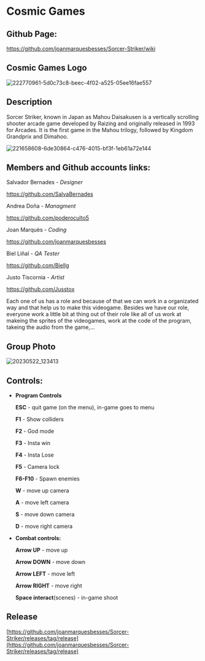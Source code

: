 # Cosmic Games

## **Github Page:**

  https://github.com/joanmarquesbesses/Sorcer-Striker/wiki
  
  
## **Cosmic Games Logo**

![222770961-5d0c73c8-beec-4f02-a525-05ee16fae557](https://github.com/SalvaBernades/R/assets/125651873/ff222716-d5c8-495d-8929-f6e6b41889b6)


## **Description**

Sorcer Striker, known in Japan as Mahou Daisakusen is a vertically scrolling shooter arcade game developed by Raizing and originally released in 1993 for Arcades. It is the first game in the Mahou trilogy, followed by Kingdom Grandprix and Dimahoo.

   ![221658608-6de30864-c476-4015-bf3f-1eb61a72e144](https://github.com/SalvaBernades/R/assets/125651873/abcb5781-a336-467f-ae05-ae9e5672d7be)


## **Members and Github accounts links:**

Salvador Bernades - *Designer*

https://github.com/SalvaBernades

Andrea Doña - *Managment*

https://github.com/poderoculto5

Joan Marquès - *Coding*

https://github.com/joanmarquesbesses

Biel Liñal - *QA Tester*

https://github.com/Biellg

Justo Tiscornia - *Artist*

https://github.com/Jusstox

Each one of us has a role and because of that we can work in a organizated way and that help us to make this videogame. Besides we have our role, everyone work a little bit at thing out of their role like all of us work at makeing the sprites of the videogames, work at the code of the program, takeing the audio from the game,...

## **Group Photo**

![20230522_123413](https://github.com/SalvaBernades/R/assets/125651873/c0bbc080-c9cc-47f3-ae0d-fee03241ae20)


## **Controls:**

- **Program Controls**

  **ESC** - quit game (on the menu), in-game goes to menu

  **F1** - Show colliders

  **F2** - God mode

  **F3** - Insta win

  **F4** - Insta Lose

  **F5** - Camera lock
  
  **F6-F10** - Spawn enemies

  **W** - move up camera
 
  **A** - move left camera

  **S** - move down camera

  **D** - move right camera

- **Combat controls:**

  **Arrow UP** - move up

  **Arrow DOWN** - move down

  **Arrow LEFT** - move left 

  **Arrow RIGHT** - move right 

  **Space interact**(scenes) - in-game shoot
  
## Release

[https://github.com/joanmarquesbesses/Sorcer-Striker/releases/tag/release](https://github.com/joanmarquesbesses/Sorcer-Striker/releases/tag/release)
